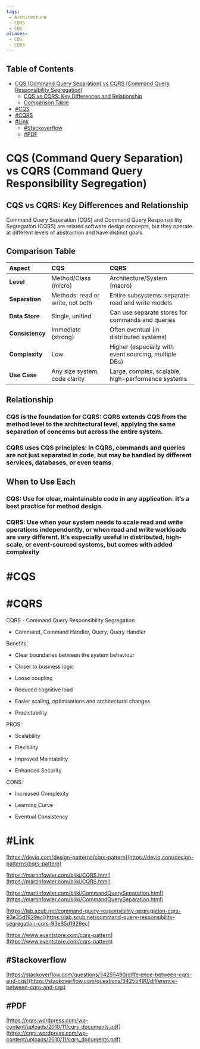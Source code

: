 ```yaml
---
tags:
 - Architecture
 - CQRS
 - CQS
aliases:
 - CQS
 - CQRS
---
```


## Table of Contents

- [CQS (Command Query Separation) vs CQRS (Command Query Responsibility Segregation)](#cqs-command-query-separation-vs-cqrs-command-query-responsibility-segregation)
  - [CQS vs CQRS: Key Differences and Relationship](#cqs-vs-cqrs-key-differences-and-relationship)
  - [Comparison Table](#comparison-table)
- [#CQS](#cqs)
- [#CQRS](#cqrs)
- [#Link](#link)
  - [#Stackoverflow](#stackoverflow)
  - [#PDF](#pdf)

# CQS (Command Query Separation) vs CQRS (Command Query Responsibility Segregation)

## CQS vs CQRS: Key Differences and Relationship

Command Query Separation (CQS) and Command Query Responsibility Segregation (CQRS) are related software design concepts, but they operate at different levels of abstraction and have distinct goals.

## Comparison Table

| Aspect | CQS | CQRS |
| :-- | :-- | :-- |
| **Level** | Method/Class (micro) | Architecture/System (macro) |
| **Separation** | Methods: read or write, not both | Entire subsystems: separate read and write models |
| **Data Store** | Single, unified | Can use separate stores for commands and queries |
| **Consistency** | Immediate (strong) | Often eventual (in distributed systems) |
| **Complexity** | Low | Higher (especially with event sourcing, multiple DBs) |
| **Use Case** | Any size system, code clarity | Large, complex, scalable, high-performance systems |

## Relationship

### CQS is the foundation for CQRS: CQRS extends CQS from the method level to the architectural level, applying the same separation of concerns but across the entire system.

### CQRS uses CQS principles: In CQRS, commands and queries are not just separated in code, but may be handled by different services, databases, or even teams.

## When to Use Each

### CQS: Use for clear, maintainable code in any application. It’s a best practice for method design.

### CQRS: Use when your system needs to scale read and write operations independently, or when read and write workloads are very different. It’s especially useful in distributed, high-scale, or event-sourced systems, but comes with added complexity

# #CQS

# #CQRS 

CQRS - Command Query Responsibility Segregation

- Command, Command Handler, Query, Query Handler




Benefits:

 - Clear boundaries between the system behaviour

 - Closer to business logic

 - Loose coupling

 - Reduced cognitive load

 - Easier scaling, optimisations and architectural changes

 - Predictability

PROS:

 - Scalability

 - Flexibility

 - Improved Maintability

 - Enhanced Security

CONS:

 - Increased Complexity

 - Learning Curve

 - Eventual Consistency






# #Link 




[https://deviq.com/design-patterns/cqrs-pattern](https://deviq.com/design-patterns/cqrs-pattern)




[https://martinfowler.com/bliki/CQRS.html](https://martinfowler.com/bliki/CQRS.html)




[https://martinfowler.com/bliki/CommandQuerySeparation.html](https://martinfowler.com/bliki/CommandQuerySeparation.html)






[https://lab.scub.net/command-query-responsibility-segregation-cqrs-93e35d1929ec](https://lab.scub.net/command-query-responsibility-segregation-cqrs-93e35d1929ec)




[https://www.eventstore.com/cqrs-pattern](https://www.eventstore.com/cqrs-pattern)






## #Stackoverflow




[https://stackoverflow.com/questions/34255490/difference-between-cqrs-and-cqs](https://stackoverflow.com/questions/34255490/difference-between-cqrs-and-cqs)






## #PDF




[https://cqrs.wordpress.com/wp-content/uploads/2010/11/cqrs_documents.pdf](https://cqrs.wordpress.com/wp-content/uploads/2010/11/cqrs_documents.pdf)

